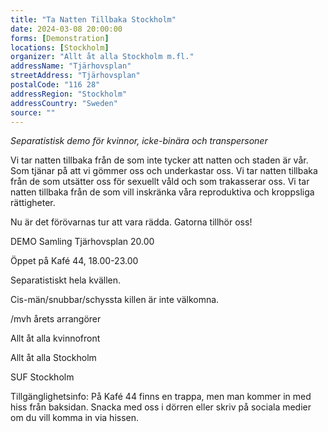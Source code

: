 ```yaml
---
title: "Ta Natten Tillbaka Stockholm"
date: 2024-03-08 20:00:00
forms: [Demonstration]
locations: [Stockholm]
organizer: "Allt åt alla Stockholm m.fl."
addressName: "Tjärhovsplan"
streetAddress: "Tjärhovsplan"
postalCode: "116 28"
addressRegion: "Stockholm"
addressCountry: "Sweden"
source: ""
---
```

*Separatistisk demo för kvinnor, icke-binära och transpersoner*

Vi tar natten tillbaka från de som inte tycker att natten och staden är vår. Som tjänar på att vi gömmer oss och underkastar oss. Vi tar natten tillbaka från de som utsätter oss för sexuellt våld och som trakasserar oss. Vi tar natten tillbaka från de som vill inskränka våra reproduktiva och kroppsliga rättigheter. 

Nu är det förövarnas tur att vara rädda. Gatorna tillhör oss!

DEMO Samling Tjärhovsplan 20.00 

Öppet på Kafé 44, 18.00-23.00 

Separatistiskt hela kvällen.

Cis-män/snubbar/schyssta killen är inte välkomna. 

/mvh årets arrangörer

Allt åt alla kvinnofront

Allt åt alla Stockholm

SUF Stockholm

Tillgänglighetsinfo: På Kafé 44 finns en trappa, men man kommer in med hiss från baksidan. Snacka med oss i dörren eller skriv på sociala medier om du vill komma in via hissen. 